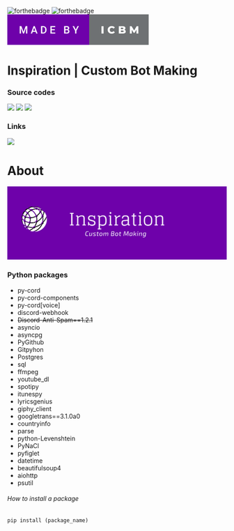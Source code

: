 ![forthebadge](https://forthebadge.com/images/badges/made-with-python.svg)
![forthebadge](https://forthebadge.com/images/badges/open-source.svg)
![madeby](img/made-by-icbm.svg)


# Inspiration | Custom Bot Making 
### Source codes

![](https://img.shields.io/github/contributors/ICBM-Official/source-codes)
![](https://img.shields.io/badge/Maintained-Yes-indigo)
![](https://img.shields.io/badge/Contributions-Accepting-indigo)


### Links
[![](https://img.shields.io/badge/Discord-blue)](https://discord.gg/JrhpDWayG3)


# About

![Banner](img/banner.png)

### Python packages

* py-cord
* py-cord-components
* py-cord[voice]
* discord-webhook
* ~~Discord-Anti-Spam==1.2.1~~
* asyncio
* asyncpg
* PyGithub
* Gitpyhon
* Postgres
* sql
* ffmpeg
* youtube_dl
* spotipy
* itunespy
* lyricsgenius
* giphy_client
* googletrans==3.1.0a0
* countryinfo
* parse
* python-Levenshtein
* PyNaCl
* pyfiglet
* datetime
* beautifulsoup4
* aiohttp
* psutil

###### How to install a package

```py
pip install (package_name)
```
